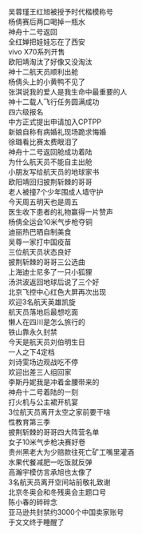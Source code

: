 吴蓉瑾王红旭被授予时代楷模称号  
杨倩赛后两口喝掉一瓶水  
神舟十二号返回  
全红婵把娃娃忘在了西安  
vivo X70系列开售  
欧阳靖淘汰了好像又没淘汰  
神十二航天员顺利出舱  
杨倩头上的小黄鸭不见了  
张淇说我的爱人是我生命中最重要的人  
神十二载人飞行任务圆满成功  
四六级报名  
中方正式提出申请加入CPTPP  
新娘自称有病婚礼现场跪求悔婚  
徐璐看比赛太费眼泪了  
神舟十二号返回舱成功着陆  
为什么航天员不能自主出舱  
小朋友写给航天员的地球家书  
欧阳靖回归披荆斩棘的哥哥  
老人被撞7个少年围成人墙守护  
今天周五明天也是周五  
医生收下患者的礼物赢得一片赞声  
杨倩全运会10米气步枪夺铜  
迪丽热巴晒自制美食  
吴尊一家打中国疫苗  
三位航天员状态良好  
披荆斩棘的哥哥三公选曲  
上海迪士尼多了一只小狐狸  
汤洪波返回地球后说了三个好  
北京飞控中心红色大屏再次出现  
欢迎3名航天英雄凯旋  
航天员落地后最想吃面  
懒人在四川是怎么旅行的  
铁山靠永久封禁  
今天是航天员刘伯明生日  
一人之下4定档  
刘诗雯场边观战吃不停  
欢迎出差三人组回家  
李斯丹妮我是冲着金腰带来的  
神舟十二号着陆的一刻  
打火机与公主裙开机宴  
3位航天员离开太空之家前要干啥  
性教育第三季  
披荆斩棘的哥哥四大阵营名单  
女子10米气步枪决赛好卷  
贵州黑老大为少赔款往死亡矿工嘴里灌酒  
水果代餐减肥一吃饭就反弹  
高瀚宇模仿言承旭也太像了  
3名航天员离开空间站前敬礼致谢  
北京冬奥会和冬残奥会主题口号  
陈小春的碎碎念  
亚马逊共封禁约3000个中国卖家账号  
于文文终于睡醒了  
